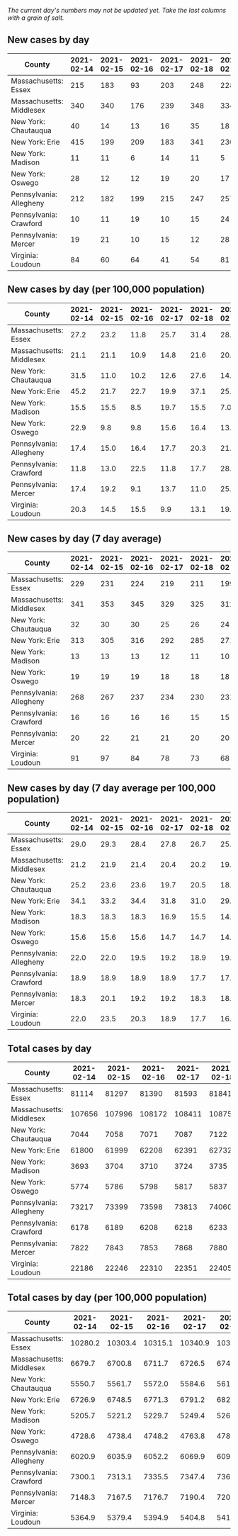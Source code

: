_The current day's numbers may not be updated yet. Take the last columns with a grain of salt._
## New cases by day

| County | 2021-02-14 | 2021-02-15 | 2021-02-16 | 2021-02-17 | 2021-02-18 | 2021-02-19 | 2021-02-20 |
| --- | --- | --- | --- | --- | --- | --- | --- |
| Massachusetts: Essex | 215 | 183 | 93 | 203 | 248 | 228 |  |
| Massachusetts: Middlesex | 340 | 340 | 176 | 239 | 348 | 334 |  |
| New York: Chautauqua | 40 | 14 | 13 | 16 | 35 | 18 | 12 |
| New York: Erie | 415 | 199 | 209 | 183 | 341 | 230 | 286 |
| New York: Madison | 11 | 11 | 6 | 14 | 11 | 5 | 15 |
| New York: Oswego | 28 | 12 | 12 | 19 | 20 | 17 | 21 |
| Pennsylvania: Allegheny | 212 | 182 | 199 | 215 | 247 | 257 | 285 |
| Pennsylvania: Crawford | 10 | 11 | 19 | 10 | 15 | 24 | 4 |
| Pennsylvania: Mercer | 19 | 21 | 10 | 15 | 12 | 28 | 16 |
| Virginia: Loudoun | 84 | 60 | 64 | 41 | 54 | 81 | 71 |

## New cases by day (per 100,000 population)

| County | 2021-02-14 | 2021-02-15 | 2021-02-16 | 2021-02-17 | 2021-02-18 | 2021-02-19 | 2021-02-20 |
| --- | --- | --- | --- | --- | --- | --- | --- |
| Massachusetts: Essex | 27.2 | 23.2 | 11.8 | 25.7 | 31.4 | 28.9 |  |
| Massachusetts: Middlesex | 21.1 | 21.1 | 10.9 | 14.8 | 21.6 | 20.7 |  |
| New York: Chautauqua | 31.5 | 11.0 | 10.2 | 12.6 | 27.6 | 14.2 | 9.5 |
| New York: Erie | 45.2 | 21.7 | 22.7 | 19.9 | 37.1 | 25.0 | 31.1 |
| New York: Madison | 15.5 | 15.5 | 8.5 | 19.7 | 15.5 | 7.0 | 21.1 |
| New York: Oswego | 22.9 | 9.8 | 9.8 | 15.6 | 16.4 | 13.9 | 17.2 |
| Pennsylvania: Allegheny | 17.4 | 15.0 | 16.4 | 17.7 | 20.3 | 21.1 | 23.4 |
| Pennsylvania: Crawford | 11.8 | 13.0 | 22.5 | 11.8 | 17.7 | 28.4 | 4.7 |
| Pennsylvania: Mercer | 17.4 | 19.2 | 9.1 | 13.7 | 11.0 | 25.6 | 14.6 |
| Virginia: Loudoun | 20.3 | 14.5 | 15.5 | 9.9 | 13.1 | 19.6 | 17.2 |

## New cases by day (7 day average)

| County | 2021-02-14 | 2021-02-15 | 2021-02-16 | 2021-02-17 | 2021-02-18 | 2021-02-19 | 2021-02-20 |
| --- | --- | --- | --- | --- | --- | --- | --- |
| Massachusetts: Essex | 229 | 231 | 224 | 219 | 211 | 199 |  |
| Massachusetts: Middlesex | 341 | 353 | 345 | 329 | 325 | 312 |  |
| New York: Chautauqua | 32 | 30 | 30 | 25 | 26 | 24 | 21 |
| New York: Erie | 313 | 305 | 316 | 292 | 285 | 271 | 266 |
| New York: Madison | 13 | 13 | 13 | 12 | 11 | 10 | 10 |
| New York: Oswego | 19 | 19 | 19 | 18 | 18 | 18 | 18 |
| Pennsylvania: Allegheny | 268 | 267 | 237 | 234 | 230 | 231 | 228 |
| Pennsylvania: Crawford | 16 | 16 | 16 | 16 | 15 | 15 | 13 |
| Pennsylvania: Mercer | 20 | 22 | 21 | 21 | 20 | 20 | 17 |
| Virginia: Loudoun | 91 | 97 | 84 | 78 | 73 | 68 | 65 |

## New cases by day (7 day average per 100,000 population)

| County | 2021-02-14 | 2021-02-15 | 2021-02-16 | 2021-02-17 | 2021-02-18 | 2021-02-19 | 2021-02-20 |
| --- | --- | --- | --- | --- | --- | --- | --- |
| Massachusetts: Essex | 29.0 | 29.3 | 28.4 | 27.8 | 26.7 | 25.2 |  |
| Massachusetts: Middlesex | 21.2 | 21.9 | 21.4 | 20.4 | 20.2 | 19.4 |  |
| New York: Chautauqua | 25.2 | 23.6 | 23.6 | 19.7 | 20.5 | 18.9 | 16.5 |
| New York: Erie | 34.1 | 33.2 | 34.4 | 31.8 | 31.0 | 29.5 | 29.0 |
| New York: Madison | 18.3 | 18.3 | 18.3 | 16.9 | 15.5 | 14.1 | 14.1 |
| New York: Oswego | 15.6 | 15.6 | 15.6 | 14.7 | 14.7 | 14.7 | 14.7 |
| Pennsylvania: Allegheny | 22.0 | 22.0 | 19.5 | 19.2 | 18.9 | 19.0 | 18.7 |
| Pennsylvania: Crawford | 18.9 | 18.9 | 18.9 | 18.9 | 17.7 | 17.7 | 15.4 |
| Pennsylvania: Mercer | 18.3 | 20.1 | 19.2 | 19.2 | 18.3 | 18.3 | 15.5 |
| Virginia: Loudoun | 22.0 | 23.5 | 20.3 | 18.9 | 17.7 | 16.4 | 15.7 |

## Total cases by day

| County | 2021-02-14 | 2021-02-15 | 2021-02-16 | 2021-02-17 | 2021-02-18 | 2021-02-19 | 2021-02-20 |
| --- | --- | --- | --- | --- | --- | --- | --- |
| Massachusetts: Essex | 81114 | 81297 | 81390 | 81593 | 81841 | 82069 |  |
| Massachusetts: Middlesex | 107656 | 107996 | 108172 | 108411 | 108759 | 109093 |  |
| New York: Chautauqua | 7044 | 7058 | 7071 | 7087 | 7122 | 7140 | 7152 |
| New York: Erie | 61800 | 61999 | 62208 | 62391 | 62732 | 62962 | 63248 |
| New York: Madison | 3693 | 3704 | 3710 | 3724 | 3735 | 3740 | 3755 |
| New York: Oswego | 5774 | 5786 | 5798 | 5817 | 5837 | 5854 | 5875 |
| Pennsylvania: Allegheny | 73217 | 73399 | 73598 | 73813 | 74060 | 74317 | 74602 |
| Pennsylvania: Crawford | 6178 | 6189 | 6208 | 6218 | 6233 | 6257 | 6261 |
| Pennsylvania: Mercer | 7822 | 7843 | 7853 | 7868 | 7880 | 7908 | 7924 |
| Virginia: Loudoun | 22186 | 22246 | 22310 | 22351 | 22405 | 22486 | 22557 |

## Total cases by day (per 100,000 population)

| County | 2021-02-14 | 2021-02-15 | 2021-02-16 | 2021-02-17 | 2021-02-18 | 2021-02-19 | 2021-02-20 |
| --- | --- | --- | --- | --- | --- | --- | --- |
| Massachusetts: Essex | 10280.2 | 10303.4 | 10315.1 | 10340.9 | 10372.3 | 10401.2 |  |
| Massachusetts: Middlesex | 6679.7 | 6700.8 | 6711.7 | 6726.5 | 6748.1 | 6768.8 |  |
| New York: Chautauqua | 5550.7 | 5561.7 | 5572.0 | 5584.6 | 5612.2 | 5626.3 | 5635.8 |
| New York: Erie | 6726.9 | 6748.5 | 6771.3 | 6791.2 | 6828.3 | 6853.4 | 6884.5 |
| New York: Madison | 5205.7 | 5221.2 | 5229.7 | 5249.4 | 5264.9 | 5272.0 | 5293.1 |
| New York: Oswego | 4728.6 | 4738.4 | 4748.2 | 4763.8 | 4780.2 | 4794.1 | 4811.3 |
| Pennsylvania: Allegheny | 6020.9 | 6035.9 | 6052.2 | 6069.9 | 6090.2 | 6111.4 | 6134.8 |
| Pennsylvania: Crawford | 7300.1 | 7313.1 | 7335.5 | 7347.4 | 7365.1 | 7393.4 | 7398.2 |
| Pennsylvania: Mercer | 7148.3 | 7167.5 | 7176.7 | 7190.4 | 7201.3 | 7226.9 | 7241.6 |
| Virginia: Loudoun | 5364.9 | 5379.4 | 5394.9 | 5404.8 | 5417.9 | 5437.5 | 5454.6 |
